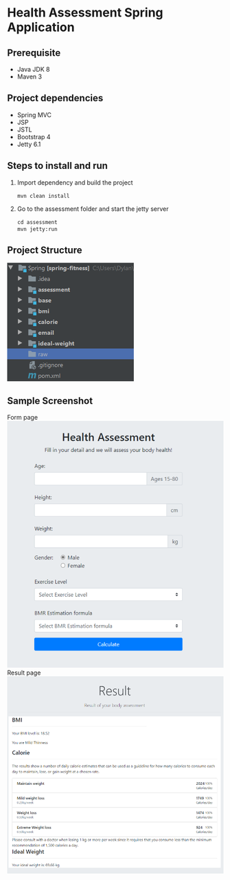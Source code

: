# Health Assessment Spring Application
## Prerequisite
- Java JDK 8
- Maven 3

## Project dependencies
- Spring MVC
- JSP
- JSTL
- Bootstrap 4
- Jetty 6.1

## Steps to install and run
1. Import dependency and build the project
    ```$xslt
    mvn clean install
    ```
2. Go to the assessment folder and start the jetty server
    ```$xslt
    cd assessment
    mvn jetty:run    
    ```

## Project Structure
<img src="https://raw.githubusercontent.com/dylansalim3/WIF3006-Spring_MVC_Project/master/raw/project-structure.png" alt="alt text" title="Project Structure" style="max-width:100%;">

## Sample Screenshot
Form page <br>
<img src="https://raw.githubusercontent.com/dylansalim3/WIF3006-Spring_MVC_Project/master/raw/form.png" alt="alt text" title="Project Structure" style="max-width:100%;"><br>
Result page
<img src="https://raw.githubusercontent.com/dylansalim3/WIF3006-Spring_MVC_Project/master/raw/result.png" alt="alt text" title="Project Structure" style="max-width:100%;">

